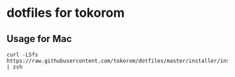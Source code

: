 dotfiles for tokorom
==========================

## Usage for Mac

```shell
curl -LSfs https://raw.githubusercontent.com/tokorom/dotfiles/master/installer/install_for_mac.sh | zsh
```
